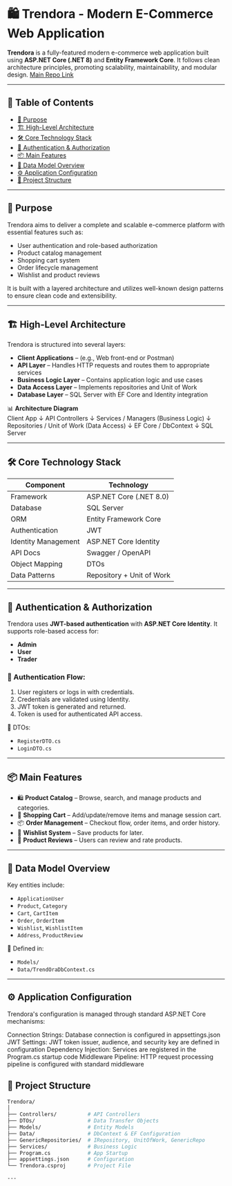 # 🛍️ Trendora - Modern E-Commerce Web Application

**Trendora** is a fully-featured modern e-commerce web application built using **ASP.NET Core (.NET 8)** and **Entity Framework Core**. It follows clean architecture principles, promoting scalability, maintainability, and modular design. [Main Repo Link](https://github.com/SantyOsama/Trendora) 

---

## 📑 Table of Contents

- [🎯 Purpose](#-purpose)
- [🏗️ High-Level Architecture](#-high-level-architecture)
- [🛠️ Core Technology Stack](#-core-technology-stack)
- [🔐 Authentication & Authorization](#-authentication--authorization)
- [📦 Main Features](#-main-features)
- [🧩 Data Model Overview](#-data-model-overview)
- [⚙️ Application Configuration](#️-application-configuration)
- [📁 Project Structure](#-project-structure)



---

## 🎯 Purpose

Trendora aims to deliver a complete and scalable e-commerce platform with essential features such as:

- User authentication and role-based authorization
- Product catalog management
- Shopping cart system
- Order lifecycle management
- Wishlist and product reviews

It is built with a layered architecture and utilizes well-known design patterns to ensure clean code and extensibility.

---

## 🏗️ High-Level Architecture

Trendora is structured into several layers:

- **Client Applications** – (e.g., Web front-end or Postman)
- **API Layer** – Handles HTTP requests and routes them to appropriate services
- **Business Logic Layer** – Contains application logic and use cases
- **Data Access Layer** – Implements repositories and Unit of Work
- **Database Layer** – SQL Server with EF Core and Identity integration

📊 **Architecture Diagram**  
Client App
↓
API Controllers
↓
Services / Managers (Business Logic)
↓
Repositories / Unit of Work (Data Access)
↓
EF Core / DbContext
↓
SQL Server

---

## 🛠️ Core Technology Stack

| Component            | Technology                  |
|---------------------|-----------------------------|
| Framework           | ASP.NET Core (.NET 8.0)     |
| Database            | SQL Server                  |
| ORM                 | Entity Framework Core       |
| Authentication      | JWT                         |
| Identity Management | ASP.NET Core Identity       |
| API Docs            | Swagger / OpenAPI           |
| Object Mapping      | DTOs                        |
| Data Patterns       | Repository + Unit of Work   |

---

## 🔐 Authentication & Authorization

Trendora uses **JWT-based authentication** with **ASP.NET Core Identity**. It supports role-based access for:

- **Admin**
- **User**
- **Trader**

### 🔁 Authentication Flow:

1. User registers or logs in with credentials.
2. Credentials are validated using Identity.
3. JWT token is generated and returned.
4. Token is used for authenticated API access.

🔐 DTOs:  
- `RegisterDTO.cs`  
- `LoginDTO.cs`

---

## 📦 Main Features

- 🛍️ **Product Catalog** – Browse, search, and manage products and categories.
- 🛒 **Shopping Cart** – Add/update/remove items and manage session cart.
- 📦 **Order Management** – Checkout flow, order items, and order history.
- 💖 **Wishlist System** – Save products for later.
- 🌟 **Product Reviews** – Users can review and rate products.

---

## 🧩 Data Model Overview

Key entities include:

- `ApplicationUser`
- `Product`, `Category`
- `Cart`, `CartItem`
- `Order`, `OrderItem`
- `Wishlist`, `WishlistItem`
- `Address`, `ProductReview`

📘 Defined in:  
- `Models/`  
- `Data/TrendOraDbContext.cs`

---

## ⚙️ Application Configuration

Trendora's configuration is managed through standard ASP.NET Core mechanisms:

Connection Strings: Database connection is configured in appsettings.json
JWT Settings: JWT token issuer, audience, and security key are defined in configuration
Dependency Injection: Services are registered in the Program.cs startup code
Middleware Pipeline: HTTP request processing pipeline is configured with standard middleware

## 📁 Project Structure

```bash
Trendora/
│
├── Controllers/          # API Controllers
├── DTOs/                 # Data Transfer Objects
├── Models/               # Entity Models
├── Data/                 # DbContext & EF Configuration
├── GenericRepositories/  # IRepository, UnitOfWork, GenericRepo
├── Services/             # Business Logic
├── Program.cs            # App Startup
├── appsettings.json      # Configuration
└── Trendora.csproj       # Project File

---

